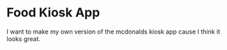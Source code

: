 # Food Kiosk App

I want to make my own version of the mcdonalds kiosk app cause I think it looks great.